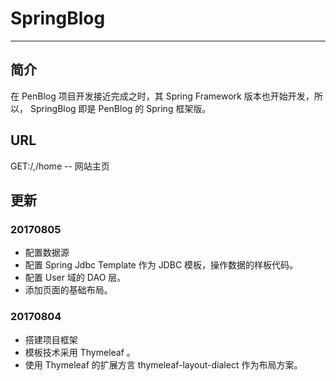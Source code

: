 # SpringBlog

****

## 简介
  在 PenBlog 项目开发接近完成之时，其 Spring Framework 
版本也开始开发，所以， SpringBlog 即是 PenBlog 的 
Spring 框架版。

## URL

  GET:/,/home -- 网站主页
  
## 更新

### 20170805
  * 配置数据源
  * 配置 Spring Jdbc Template 作为 JDBC 模板，操作数据的样板代码。
  * 配置 User 域的 DAO 层。
  * 添加页面的基础布局。

### 20170804
  * 搭建项目框架
  * 模板技术采用 Thymeleaf 。
  * 使用 Thymeleaf 的扩展方言 thymeleaf-layout-dialect 作为布局方案。